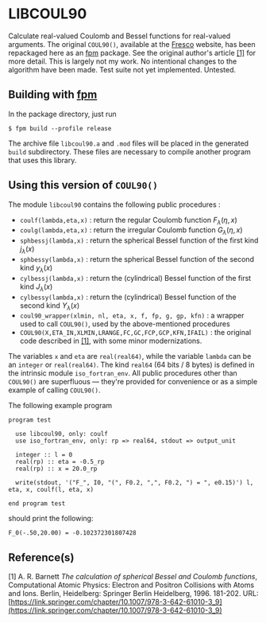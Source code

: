 # LIBCOUL90

Calculate real-valued Coulomb and Bessel functions for real-valued arguments.
The original `COUL90()`, available at the
[Fresco](https://www.fresco.org.uk/programs/barnett/index.htm) website, has been repackaged here as an
[fpm](https://github.com/fortran-lang/fpm) package.
See the original author's article [[1]](#1) for more detail.
This is largely not my work.
No intentional changes to the algorithm have been made.
Test suite not yet implemented.
Untested.

## Building with [fpm](https://github.com/fortran-lang/fpm)
In the package directory, just run

    $ fpm build --profile release

The archive file `libcoul90.a` and `.mod` files will be placed in the generated `build` subdirectory.
These files are necessary to compile another program that uses this library.

## Using this version of `COUL90()`
The module `libcoul90` contains the following public procedures :

- `coulf(lambda,eta,x)` : return the regular Coulomb function $F_\lambda(\eta,x)$
- `coulg(lambda,eta,x)` : return the irregular Coulomb function $G_\lambda(\eta,x)$
- `sphbessj(lambda,x)` : return the spherical Bessel function of the first kind $j_\lambda(x)$
- `sphbessy(lambda,x)` : return the spherical Bessel function of the second kind $y_\lambda(x)$
- `cylbessj(lambda,x)` : return the (cylindrical) Bessel function of the first kind $J_\lambda(x)$
- `cylbessy(lambda,x)` : return the (cylindrical) Bessel function of the second kind $Y_\lambda(x)$
- `coul90_wrapper(xlmin, nl, eta, x, f, fp, g, gp, kfn)` : a wrapper used to call `COUL90()`, used by the above-mentioned procedures
- `COUL90(X,ETA_IN,XLMIN,LRANGE,FC,GC,FCP,GCP,KFN,IFAIL)` : the original code described in [[1]](#1), with some minor modernizations.

The variables `x` and `eta` are `real(real64)`, while the variable `lambda` can be an `integer` or `real(real64)`.
The kind `real64` (64 bits / 8 bytes) is defined in the intrinsic module `iso_fortran_env`.
All public procedures other than `COUL90()` are superfluous — they're provided for convenience or as a simple example of calling `COUL90()`.

The following example program

    program test

      use libcoul90, only: coulf
      use iso_fortran_env, only: rp => real64, stdout => output_unit

      integer :: l = 0
      real(rp) :: eta = -0.5_rp
      real(rp) :: x = 20.0_rp

      write(stdout, '("F_", I0, "(", F0.2, ",", F0.2, ") = ", e0.15)') l, eta, x, coulf(l, eta, x)

    end program test

should print the following:

    F_0(-.50,20.00) = -0.102372301807428


## Reference(s)

<a id="1">[1]</a>
A. R. Barnett
*The calculation of spherical Bessel and Coulomb functions*,
Computational Atomic Physics: Electron and Positron Collisions with Atoms and Ions. Berlin, Heidelberg: Springer Berlin Heidelberg, 1996. 181-202.
URL: [https://link.springer.com/chapter/10.1007/978-3-642-61010-3_9](https://link.springer.com/chapter/10.1007/978-3-642-61010-3_9)
